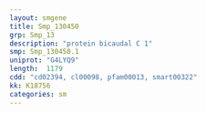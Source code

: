 ```yaml
---
layout: smgene
title: Smp_130450
grp: Smp_13
description: "protein bicaudal C 1"
smp: Smp_130450.1
uniprot: "G4LYQ9"
length:  1179
cdd: "cd02394, cl00098, pfam00013, smart00322"
kk: K18756
categories: sm
---
```

